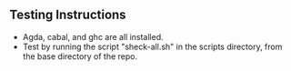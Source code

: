 ## Testing Instructions

- Agda, cabal, and ghc are all installed.
- Test by running the script "sheck-all.sh" in the scripts directory, from the base directory of the repo.
